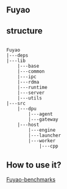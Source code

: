 Fuyao
---

## structure

<pre><code>
Fuyao
|---deps
|---lib
    |---base
    |---common
    |---ipc
    |---rdma
    |---runtime
    |---server
    |---utils
|---src
    |---dpu
        |---agent
        |---gateway
    |---host
        |---engine
        |---launcher
        |---worker
            |---cpp
</code></pre>

## How to use it?

[Fuyao-benchmarks](https://github.com/guoweiu/Fuyao-benchmarks)